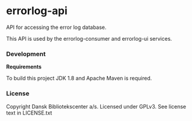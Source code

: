 errorlog-api
============

API for accessing the error log database.

This API is used by the errorlog-consumer and errorlog-ui services.

### Development

**Requirements**

To build this project JDK 1.8 and Apache Maven is required.

### License

Copyright Dansk Bibliotekscenter a/s. Licensed under GPLv3.
See license text in LICENSE.txt

